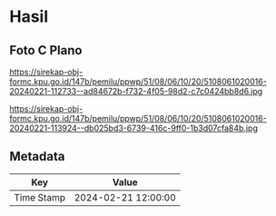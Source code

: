 # Hasil

## Foto C Plano

https://sirekap-obj-formc.kpu.go.id/147b/pemilu/ppwp/51/08/06/10/20/5108061020016-20240221-112733--ad84672b-f732-4f05-98d2-c7c0424bb8d6.jpg

https://sirekap-obj-formc.kpu.go.id/147b/pemilu/ppwp/51/08/06/10/20/5108061020016-20240221-113924--db025bd3-6739-416c-9ff0-1b3d07cfa84b.jpg


## Metadata

| Key        | Value               |
| ---------- | ------------------- |
| Time Stamp | 2024-02-21 12:00:00 |



